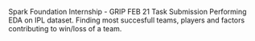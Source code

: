 Spark Foundation Internship - GRIP FEB 21
Task Submission
Performing EDA on IPL dataset.
Finding most succesfull teams, players and factors contributing to win/loss of a team.
